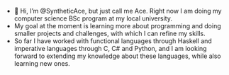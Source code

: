 - 👋 Hi, I’m @SyntheticAce, but just call me Ace. Right now I am doing my computer science BSc program at my local university.
- My goal at the moment is learning more about programming and doing smaller projects and challenges, with which I can refine my skills.
- So far I have worked with functional languages through Haskell and imperative languages through C, C# and Python, and I am looking forward to extending my knowledge about these languages, while also learning new ones.
<!---
SyntheticAce/SyntheticAce is a ✨ special ✨ repository because its `README.md` (this file) appears on your GitHub profile.
You can click the Preview link to take a look at your changes.
--->
